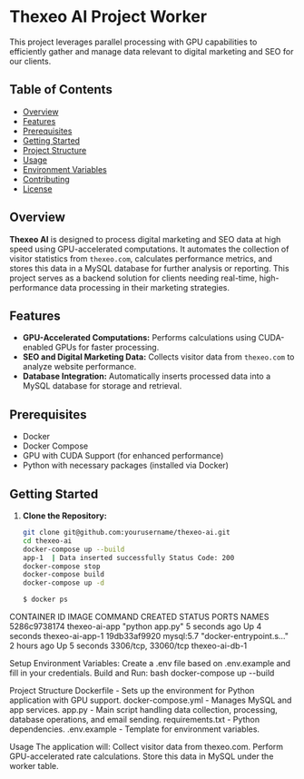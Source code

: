 # Thexeo AI Project Worker

This project leverages parallel processing with GPU capabilities to efficiently gather and manage data relevant to digital marketing and SEO for our clients.

## Table of Contents
- [Overview](#overview)
- [Features](#features)
- [Prerequisites](#prerequisites)
- [Getting Started](#getting-started)
- [Project Structure](#project-structure)
- [Usage](#usage)
- [Environment Variables](#environment-variables)
- [Contributing](#contributing)
- [License](#license)

## Overview

**Thexeo AI** is designed to process digital marketing and SEO data at high speed using GPU-accelerated computations. It automates the collection of visitor statistics from `thexeo.com`, calculates performance metrics, and stores this data in a MySQL database for further analysis or reporting. This project serves as a backend solution for clients needing real-time, high-performance data processing in their marketing strategies.

## Features

- **GPU-Accelerated Computations:** Performs calculations using CUDA-enabled GPUs for faster processing.
- **SEO and Digital Marketing Data:** Collects visitor data from `thexeo.com` to analyze website performance.
- **Database Integration:** Automatically inserts processed data into a MySQL database for storage and retrieval.

## Prerequisites

- Docker
- Docker Compose
- GPU with CUDA Support (for enhanced performance)
- Python with necessary packages (installed via Docker)

## Getting Started

1. **Clone the Repository:**
   ```bash
   git clone git@github.com:yourusername/thexeo-ai.git
   cd thexeo-ai
   docker-compose up --build
   app-1  | Data inserted successfully Status Code: 200
   docker-compose stop
   docker-compose build
   docker-compose up -d

   $ docker ps
CONTAINER ID   IMAGE           COMMAND                  CREATED         STATUS         PORTS                 NAMES
5286c9738174   thexeo-ai-app   "python app.py"          5 seconds ago   Up 4 seconds                         thexeo-ai-app-1
19db33af9920   mysql:5.7       "docker-entrypoint.s…"   2 hours ago     Up 5 seconds   3306/tcp, 33060/tcp   thexeo-ai-db-1

Setup Environment Variables:
Create a .env file based on .env.example and fill in your credentials.
Build and Run:
bash
docker-compose up --build

Project Structure
Dockerfile - Sets up the environment for Python application with GPU support.
docker-compose.yml - Manages MySQL and app services.
app.py - Main script handling data collection, processing, database operations, and email sending.
requirements.txt - Python dependencies.
.env.example - Template for environment variables.

Usage
The application will:
Collect visitor data from thexeo.com.
Perform GPU-accelerated rate calculations.
Store this data in MySQL under the worker table.

